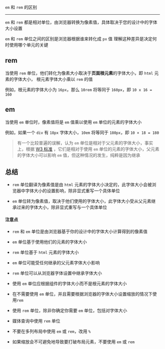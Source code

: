 `em` 和 `rem` 的区别

----


```em``` 和 ```rem``` 都是相对单位，由浏览器转换为像素值，具体取决于您的设计中的字体大小设置

```em``` 和 ```rem``` 单位之间的区别是浏览器根据谁来转化成 ```px``` 值 理解这种差异是决定何时使用哪个单元的关键

## rem

当使用 ```rem``` 单位，他们转化为像素大小取决于**页面根元素**的字体大小，即 `html` 元素的字体大小， 根元素字体大小乘以 ```rem``` 的值

例如，根元素的字体大小为 ```16px```，那么 ```10rem``` 将等同于 ```160px```，即 ```10 x 16 = 160```

## em

当使用 ```em``` 单位时，像素值将是 ```em``` 值乘以使用 ```em``` 单位的元素的字体大小

例如，如果一个 ```div``` 有 ```18px``` 字体大小，```10em``` 将等同于 ```180px```，即 ```10 × 18 = 180```

> 有一个比较普遍的误解，认为 ```em``` 单位是相对于父元素的字体大小，事实上，根据 [W3 标准](https://www.w3.org/TR/css3-values/#font-relative-lengths) ，它们是相对于使用 ```em``` 单位的元素的字体大小，父元素的字体大小可以影响 ```em``` 值，但这种情况的发生，纯粹是因为继承


## 总结

- ```rem``` 单位翻译为像素值是由 ```html``` 元素的字体大小决定的，此字体大小会被浏览器中字体大小的设置影响，除非显式重写一个具体单位

- ```em``` 单位转为像素值，取决于他们使用的字体大小，此字体大小受从父元素继承过来的字体大小，除非显式重写与一个具体单位

#### 注意点

* ```rem``` 和 ```em``` 单位是由浏览器基于你的设计中的字体大小计算得到的像素值

* ```em``` 单位基于使用他们的元素的字体大小

* ```rem``` 单位基于 ``html`` 元素的字体大小

* ```em``` 单位可能受任何继承的父元素字体大小影响

* ```rem``` 单位可以从浏览器字体设置中继承字体大小

* 使用 ```em``` 单位应根据组件的字体大小而不是根元素的字体大小

* 在不需要使用 ```em``` 单位，并且需要根据浏览器的字体大小设置缩放的情况下使用```rem```

* 使用 ```rem``` 单位，除非你确定你需要 ```em``` 单位，包括对字体大小

* 媒体查询中使用 ```rem``` 单位

* 不要在多列布局中使用 ```em``` 或 ```rem```，改用 ```%```

* 如果缩放会不可避免地导致要打破布局元素，不要使用 ```em``` 或 ```rem```